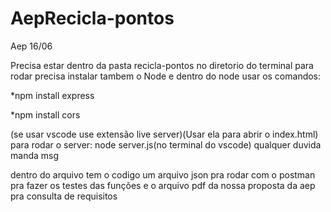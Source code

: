 # AepRecicla-pontos
Aep 16/06

Precisa estar dentro da pasta recicla-pontos no diretorio do terminal para rodar precisa instalar tambem o Node e dentro do node usar os comandos:

*npm install express

*npm install cors 

(se usar vscode use extensão live server)(Usar ela para abrir o index.html)
para rodar o server: node server.js(no terminal do vscode)
qualquer duvida manda msg 

dentro do arquivo tem o codigo um arquivo json pra rodar com o postman pra fazer os testes das funções e o arquivo pdf da nossa proposta da aep pra consulta de requisitos
